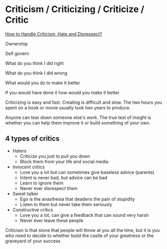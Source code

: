 # Criticism / Criticizing / Criticize / Critic

[How to Handle Criticism, Hate and Disrespect?](https://www.youtube.com/watch?v=fnO6UfeplxE)

Ownership

Self govern

What do you think I did right

What do you think I did wrong

What would you do to make it better

If you would have done it how would you make it better

Criticizing is easy and fast. Creating is difficult and slow. The two hours you spent on a book or movie usually took two years to produce.

Anyone can tear down someone else's work. The true test of insight is whether you can help them improve it or build something of your own.

## 4 types of critics

- Haters
    - Criticize you just to pull you down
    - Block them from your life and social media
- Innocent critics
    - Love you a lot but can sometimes give baseless advice (parents)
    - Intent is never bad, but advice can be bad
    - Learn to ignore them
    - Never ever disrespect them
- Sweet talker
    - Ego is the anasthesia that deadens the pain of stupidity
    - Listen to them but never take them seriously
- Constructive critics
    - Love you a lot, can give a feedback that can sound very harsh
    - Never ever leave these people

Criticism is that stone that people will throw at you all the time, but it is you who need to decide to whether build the castle of your greatness or the graveyard of your success
